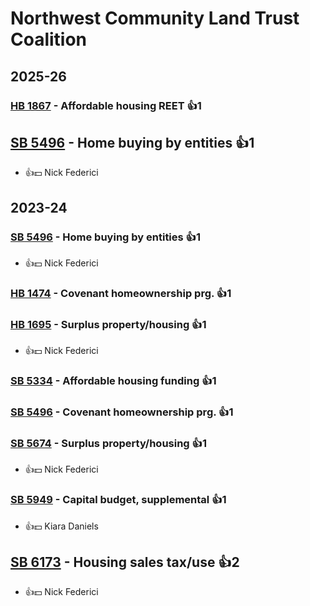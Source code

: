 # Northwest Community Land Trust Coalition
## 2025-26

### [HB 1867](/bill/2025-26/hb/1867/) - Affordable housing REET 👍1  

## [SB 5496](/bill/2025-26/sb/5496/) - Home buying by entities 👍1  
* 👍💵 Nick Federici

## 2023-24

### [SB 5496](/bill/2023-24/sb/5496/) - Home buying by entities 👍1  
* 👍💵 Nick Federici

### [HB 1474](/bill/2023-24/hb/1474/) - Covenant homeownership prg. 👍1  

### [HB 1695](/bill/2023-24/hb/1695/) - Surplus property/housing 👍1  
* 👍💵 Nick Federici

### [SB 5334](/bill/2023-24/sb/5334/) - Affordable housing funding 👍1  

### [SB 5496](/bill/2023-24/sb/5496/) - Covenant homeownership prg. 👍1  

### [SB 5674](/bill/2023-24/sb/5674/) - Surplus property/housing 👍1  
* 👍💵 Nick Federici

### [SB 5949](/bill/2023-24/sb/5949/) - Capital budget, supplemental 👍1  
* 👍💵 Kiara Daniels

## [SB 6173](/bill/2023-24/sb/6173/) - Housing sales tax/use 👍2  
* 👍💵 Nick Federici
